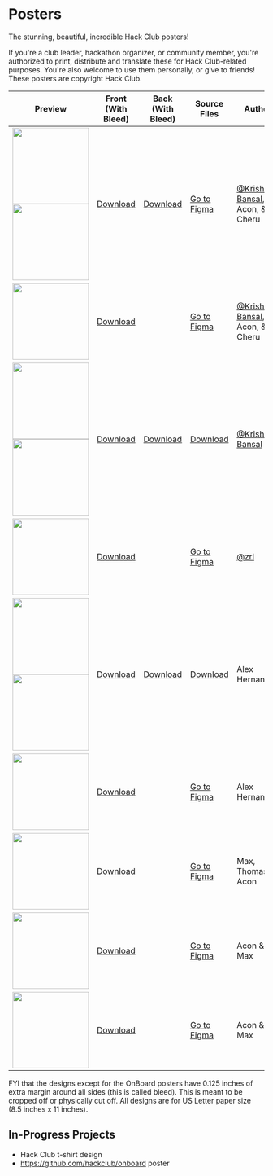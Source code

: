 # Posters

The stunning, beautiful, incredible Hack Club posters!

If you're a club leader, hackathon organizer, or community member, you're authorized to print, distribute and translate these for Hack Club-related purposes. You're also welcome to use them personally, or give to friends! These posters are copyright Hack Club.

| Preview | Front (With Bleed) | Back (With Bleed) | Source Files | Author |
| --- | --- | --- | --- | --- |
| <img src="https://cloud-j37gyzhpn-hack-club-bot.vercel.app/19x11.5-front-preview.png" width="150"> <img src="https://cloud-j37gyzhpn-hack-club-bot.vercel.app/09x11.5-back-preview.png" width="150"> | [Download](https://cloud-4qmgsogun-hack-club-bot.vercel.app/09x11.5-front-648dpi__1_.png) | [Download](https://cloud-hgfpou9oo-hack-club-bot.vercel.app/09x11.5-back-648dpi__1_.png) | [Go to Figma](https://www.figma.com/design/jGaxkfh1WOHNZRnhQO9HtO/sprig?node-id=3001-769&t=ExdpPnJuR8quK4Xj-1) | [@Krishna Bansal](https://hackclub.slack.com/team/U03CBNJUWJG), Acon, & Cheru |
| <img src="https://cloud-j37gyzhpn-hack-club-bot.vercel.app/211.5x17.5-preview.png" width="150"> | [Download](https://cloud-i0qlzatvc-hack-club-bot.vercel.app/011.5x17.5-648dpi__3_.png) | | [Go to Figma](https://www.figma.com/design/jGaxkfh1WOHNZRnhQO9HtO/sprig?node-id=3001-769&t=ExdpPnJuR8quK4Xj-1) | [@Krishna Bansal](https://hackclub.slack.com/team/U03CBNJUWJG), Acon, & Cheru |
| <img src="https://cloud-fgyqs51rz-hack-club-bot.vercel.app/0sinerider_poster_-_preview_-_front.jpg" width="150"> <img src="https://cloud-fgyqs51rz-hack-club-bot.vercel.app/1sinerider_poster_-_preview_-_back.jpg" width="150"> | [Download](https://cloud-3f1y6powb-hack-club-bot.vercel.app/0sinerider_poster_-_front.png) | [Download](https://cloud-bl4vim1zn-hack-club-bot.vercel.app/0sinerider_poster_-_back.png) | [Download](https://cloud-kygirazin-hack-club-bot.vercel.app/0sinerider_poster_source_files.zip) | [@Krishna Bansal](https://hackclub.slack.com/team/U03CBNJUWJG) |
| <img src="https://cloud-dzpjdsdgo-hack-club-bot.vercel.app/0onboard_classroom_door_poster.jpg" width="150"> | [Download](https://cloud-9n35616c4-hack-club-bot.vercel.app/0onboard_classroom_door_poster.png) | | [Go to Figma](https://www.figma.com/file/EuyHDwjvZCHcQLTSU7oO0g/OnBoard-Classroom-Door-Poster?type=design&node-id=0%3A1&mode=design&t=Lk2cZcnHt2i24VEq-1) | [@zrl](https://hackclub.slack.com/team/U0266FRGP) |
| <img src="https://cloud-aha36yyim-hack-club-bot.vercel.app/0hack_club_onboard_front_preview.jpeg" width="150"> <img src="https://cloud-m29of7avv-hack-club-bot.vercel.app/0hack_club_onboard_back_preview.jpeg" width="150"> | [Download](https://cloud-3ol6zn29x-hack-club-bot.vercel.app/2hack_club_onboardd_front.png) | [Download](https://cloud-3ol6zn29x-hack-club-bot.vercel.app/1hack_club_onboardd_back.png) | [Download](https://cloud-3ol6zn29x-hack-club-bot.vercel.app/0hack_club_onboard.pdf) | Alex Hernandez |
| <img src="https://cloud-8h9lxyuz4-hack-club-bot.vercel.app/0onboard_poster_medium.jpeg" width="150"> | [Download](https://cloud-r6tqodlsa-hack-club-bot.vercel.app/0onboard_classroom_door_poster_-_roman.pdf) | | [Go to Figma](https://www.figma.com/file/EuyHDwjvZCHcQLTSU7oO0g/OnBoard-Classroom-Door-Poster?type=design&node-id=345%3A425&mode=design&t=7bzsFi9Ia2IdxL0G-1) | Alex Hernandez |
| <img src="https://cloud-mn2w2p0s2-hack-club-bot.vercel.app/0bobapreview.png" width="150"> | [Download](https://cloud-dzeojhyd1-hack-club-bot.vercel.app/0colorfulboba.pdf) | | [Go to Figma](https://www.figma.com/design/NOTPOSApwf87UwEEPsDuab/Boba-Finale?t=y3e9F3hOYteh5kUo-0) | Max, Thomas, & Acon |
| <img src="https://cloud-c4rhip7ps-hack-club-bot.vercel.app/0image.png" width="150"> | [Download](https://cloud-763tlqkgr-hack-club-bot.vercel.app/0bobaposter3.png) | | [Go to Figma](https://www.figma.com/design/0nw4F63yUkNAyt8eGTvH5E/posters?node-id=106-588&t=i0Li5rEtqiHpq29G-1) | Acon & Max |
| <img src="https://cloud-dwbeitv6r-hack-club-bot.vercel.app/0frame_3.png" width="150"> | [Download](https://cloud-763tlqkgr-hack-club-bot.vercel.app/0bobaposter3.png) | | [Go to Figma](https://www.figma.com/design/0nw4F63yUkNAyt8eGTvH5E/posters?node-id=106-588&t=i0Li5rEtqiHpq29G-1) | Acon & Max |

FYI that the designs except for the OnBoard posters have 0.125 inches of extra margin around all sides (this is called bleed). This is meant to be cropped off or physically cut off. All designs are for US Letter paper size (8.5 inches x 11 inches).

## In-Progress Projects

- Hack Club t-shirt design
- https://github.com/hackclub/onboard poster
